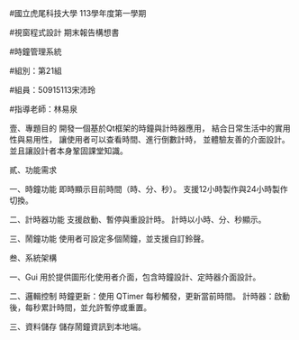 
#國立虎尾科技大學 113學年度第一學期

#視窗程式設計 期末報告構想書

#時鐘管理系統









#組別：第21組

#組員：50915113宋沛玲

#指導老師：林易泉


壹、專題目的
開發一個基於Qt框架的時鐘與計時器應用，
結合日常生活中的實用性與易用性，
讓使用者可以查看時間、進行倒數計時，
並體驗友善的介面設計。 
並且讓設計者本身鞏固課堂知識。


貳、功能需求

一、時鐘功能
即時顯示目前時間（時、分、秒）。
支援12小時製作與24小時製作切換。

二、計時器功能
支援啟動、暫停與重設計時。
計時以小時、分、秒顯示。

三、鬧鐘功能
使用者可設定多個鬧鐘，並支援自訂鈴聲。


叁、系統架構

一、Gui
用於提供圖形化使用者介面，包含時鐘設計、定時器介面設計。

二、邏輯控制
時鐘更新：使用 QTimer 每秒觸發，更新當前時間。
計時器：啟動後，每秒累計時間，並允許暫停或重置。

三、資料儲存
儲存鬧鐘資訊到本地端。



